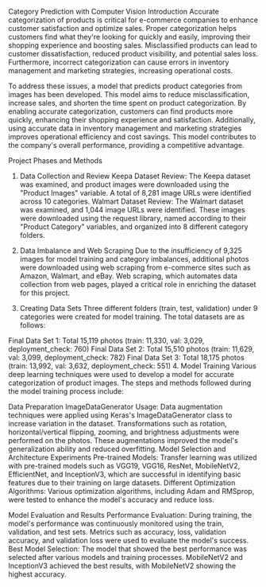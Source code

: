 Category Prediction with Computer Vision
Introduction
Accurate categorization of products is critical for e-commerce companies to enhance customer satisfaction and optimize sales. Proper categorization helps customers find what they're looking for quickly and easily, improving their shopping experience and boosting sales. Misclassified products can lead to customer dissatisfaction, reduced product visibility, and potential sales loss. Furthermore, incorrect categorization can cause errors in inventory management and marketing strategies, increasing operational costs.

To address these issues, a model that predicts product categories from images has been developed. This model aims to reduce misclassification, increase sales, and shorten the time spent on product categorization. By enabling accurate categorization, customers can find products more quickly, enhancing their shopping experience and satisfaction. Additionally, using accurate data in inventory management and marketing strategies improves operational efficiency and cost savings. This model contributes to the company's overall performance, providing a competitive advantage.

Project Phases and Methods
1. Data Collection and Review
Keepa Dataset Review: The Keepa dataset was examined, and product images were downloaded using the "Product Images" variable. A total of 8,281 image URLs were identified across 10 categories.
Walmart Dataset Review: The Walmart dataset was examined, and 1,044 image URLs were identified. These images were downloaded using the request library, named according to their "Product Category" variables, and organized into 8 different category folders.
2. Data Imbalance and Web Scraping
Due to the insufficiency of 9,325 images for model training and category imbalances, additional photos were downloaded using web scraping from e-commerce sites such as Amazon, Walmart, and eBay. Web scraping, which automates data collection from web pages, played a critical role in enriching the dataset for this project.

3. Creating Data Sets
Three different folders (train, test, validation) under 9 categories were created for model training. The total datasets are as follows:

Final Data Set 1: Total 15,119 photos (train: 11,330, val: 3,029, deployment_check: 760)
Final Data Set 2: Total 15,510 photos (train: 11,629, val: 3,099, deployment_check: 782)
Final Data Set 3: Total 18,175 photos (train: 13,992, val: 3,632, deployment_check: 551)
4. Model Training
Various deep learning techniques were used to develop a model for accurate categorization of product images. The steps and methods followed during the model training process include:

Data Preparation
ImageDataGenerator Usage: Data augmentation techniques were applied using Keras's ImageDataGenerator class to increase variation in the dataset. Transformations such as rotation, horizontal/vertical flipping, zooming, and brightness adjustments were performed on the photos. These augmentations improved the model's generalization ability and reduced overfitting.
Model Selection and Architecture Experiments
Pre-trained Models: Transfer learning was utilized with pre-trained models such as VGG19, VGG16, ResNet, MobileNetV2, EfficientNet, and InceptionV3, which are successful in identifying basic features due to their training on large datasets.
Different Optimization Algorithms: Various optimization algorithms, including Adam and RMSprop, were tested to enhance the model's accuracy and reduce loss.

Model Evaluation and Results
Performance Evaluation: During training, the model's performance was continuously monitored using the train, validation, and test sets. Metrics such as accuracy, loss, validation accuracy, and validation loss were used to evaluate the model's success.
Best Model Selection: The model that showed the best performance was selected after various models and training processes. MobileNetV2 and InceptionV3 achieved the best results, with MobileNetV2 showing the highest accuracy.
